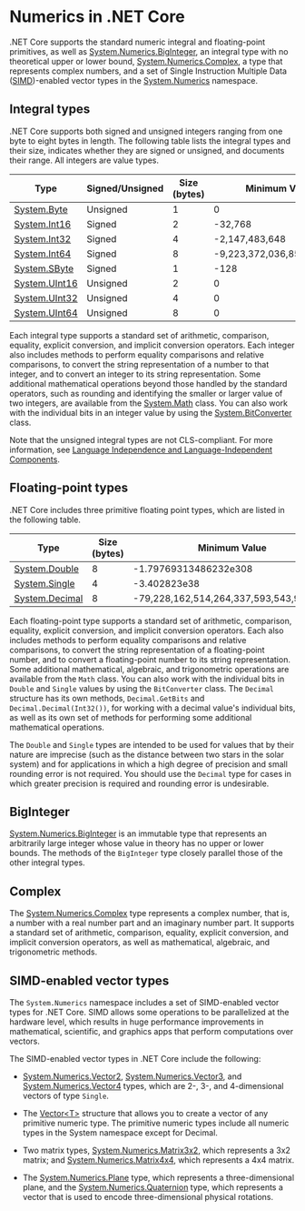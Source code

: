 # Numerics in .NET Core

.NET Core supports the standard numeric integral and floating-point primitives, as well as [System.Numerics.BigInteger](http://dotnet.github.io/api/System.Numerics.BigInteger.html), an integral type with no theoretical upper or lower bound, [System.Numerics.Complex](http://dotnet.github.io/api/System.Numerics.Complex.html), a type that represents complex numbers, and a set of Single Instruction Multiple Data ([SIMD](https://en.wikipedia.org/wiki/SIMD))-enabled vector types in the [System.Numerics](http://dotnet.github.io/api/System.Numerics.html) namespace. 

## Integral types

.NET Core supports both signed and unsigned integers ranging from one byte to eight bytes in length. The following table lists the integral types and their size, indicates whether they are signed or unsigned, and documents their range. All integers are value types. 

Type | Signed/Unsigned | Size (bytes) | Minimum Value | Maximum Value
---- | --------------- | ------------ | ------------- | -------------
[System.Byte](http://dotnet.github.io/api/System.Byte.html) | Unsigned | 1 | 0 | 255
[System.Int16](http://dotnet.github.io/api/System.Int16.html) | Signed | 2 | -32,768 | 32,767
[System.Int32](http://dotnet.github.io/api/System.Int32.html) | Signed | 4 | -2,147,483,648 | 2,147,483,647
[System.Int64](http://dotnet.github.io/api/System.Int64.html) | Signed | 8 | -9,223,372,036,854,775,808 | 9,223,372,036,854,775,807
[System.SByte](http://dotnet.github.io/api/System.SByte.html) | Signed | 1 | -128 | 127
[System.UInt16](http://dotnet.github.io/api/System.UInt16.html) | Unsigned | 2 | 0 | 65,535
[System.UInt32](http://dotnet.github.io/api/System.UInt32.html) | Unsigned | 4 | 0 | 4,294,967,295
[System.UInt64](http://dotnet.github.io/api/System.UInt64.html) | Unsigned | 8 | 0 | 18,446,744,073,709,551,615

Each integral type supports a standard set of arithmetic, comparison, equality, explicit conversion, and implicit conversion operators. Each integer also includes methods to perform equality comparisons and relative comparisons, to convert the string representation of a number to that integer, and to convert an integer to its string representation. Some additional mathematical operations beyond those handled by the standard operators, such as rounding and identifying the smaller or larger value of two integers, are available from the [System.Math](http://dotnet.github.io/api/System.Math.html) class. You can also work with the individual bits in an integer value by using the [System.BitConverter](http://dotnet.github.io/api/System.BitConverter.html) class. 
     
Note that the unsigned integral types are not CLS-compliant. For more information, see [Language Independence and Language-Independent Components](languageIndependence.md).

## Floating-point types

.NET Core includes three primitive floating point types, which are listed in the following table. 

Type | Size (bytes) | Minimum Value | Maximum Value
---- | ------------ | ------------- | -------------
[System.Double](http://dotnet.github.io/api/System.Double.html) | 8 | -1.79769313486232e308 | 1.79769313486232e308
[System.Single](http://dotnet.github.io/api/System.Single.html) | 4 | -3.402823e38 | 3.402823e38
[System.Decimal](http://dotnet.github.io/api/System.Decimal.html) | 8 | -79,228,162,514,264,337,593,543,950,335 | 79,228,162,514,264,337,593,543,950,335
   
Each floating-point type supports a standard set of arithmetic, comparison, equality, explicit conversion, and implicit conversion operators. Each also includes methods to perform equality comparisons and relative comparisons, to convert the string representation of a floating-point number, and to convert a floating-point number to its string representation. Some additional mathematical, algebraic, and trigonometric operations are available from the `Math` class. You can also work with the individual bits in `Double` and `Single` values by using the `BitConverter` class. The `Decimal` structure has its own methods, `Decimal.GetBits` and `Decimal.Decimal(Int32())`, for working with a decimal value's individual bits, as well as its own set of methods for performing some additional mathematical operations. 

The `Double` and `Single` types are intended to be used for values that by their nature are imprecise (such as the distance between two stars in the solar system) and for applications in which a high degree of precision and small rounding error is not required. You should use the `Decimal` type for cases in which greater precision is required and rounding error is undesirable.

## BigInteger

[System.Numerics.BigInteger](http://dotnet.github.io/api/System.Numerics.BigInteger.html) is an immutable type that represents an arbitrarily large integer whose value in theory has no upper or lower bounds. The methods of the `BigInteger` type closely parallel those of the other integral types.  

## Complex

The [System.Numerics.Complex](http://dotnet.github.io/api/System.Numerics.Complex.html) type represents a complex number, that is, a number with a real number part and an imaginary number part. It supports a standard set of arithmetic, comparison, equality, explicit conversion, and implicit conversion operators, as well as mathematical, algebraic, and trigonometric methods. 

## SIMD-enabled vector types

The `System.Numerics` namespace includes a set of SIMD-enabled vector types for .NET Core. SIMD allows some operations to be parallelized at the hardware level, which results in huge performance improvements in mathematical, scientific, and graphics apps that perform computations over vectors. 

The SIMD-enabled vector types in .NET Core include the following: 

* [System.Numerics.Vector2](http://dotnet.github.io/api/System.Numerics.Vector2.html), [System.Numerics.Vector3](http://dotnet.github.io/api/System.Numerics.Vector3.html), and [System.Numerics.Vector4](http://dotnet.github.io/api/System.Numerics.Vector4.html) types, which are 2-, 3-, and 4-dimensional vectors of type `Single`.

* The [Vector&lt;T&gt;](http://dotnet.github.io/api/System.Numerics.Vector%601.html) structure that allows you to create a vector of any primitive numeric type. The primitive numeric types include all numeric types in the System namespace except for Decimal.

* Two matrix types, [System.Numerics.Matrix3x2](http://dotnet.github.io/api/System.Numerics.Matrix3x2.html), which represents a 3x2 matrix; and [System.Numerics.Matrix4x4](http://dotnet.github.io/api/System.Numerics.Matrix4x4.html), which represents a 4x4 matrix. 

* The [System.Numerics.Plane](http://dotnet.github.io/api/System.Numerics.Plane.html) type, which represents a three-dimensional plane, and the [System.Numerics.Quaternion](http://dotnet.github.io/api/System.Numerics.Quaternion.html) type, which represents a vector that is used to encode three-dimensional physical rotations.
